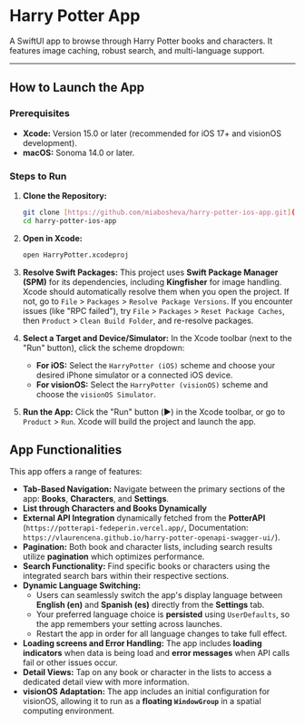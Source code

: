 # Harry Potter App

A SwiftUI app to browse through Harry Potter books and characters. It features image caching, robust search, and multi-language support.

---

## How to Launch the App

### Prerequisites

* **Xcode:** Version 15.0 or later (recommended for iOS 17+ and visionOS development).
* **macOS:** Sonoma 14.0 or later.

### Steps to Run

1.  **Clone the Repository:**
    ```bash
    git clone [https://github.com/miabosheva/harry-potter-ios-app.git](https://github.com/miabosheva/harry-potter-ios-app.git)
    cd harry-potter-ios-app
    ```
    
2.  **Open in Xcode:**
    ```bash
    open HarryPotter.xcodeproj
    ```
    
3.  **Resolve Swift Packages:**
    This project uses **Swift Package Manager (SPM)** for its dependencies, including **Kingfisher** for image handling. Xcode should automatically resolve them when you open the project. If not, go to `File` > `Packages` > `Resolve Package Versions`. If you encounter issues (like "RPC failed"), try `File` > `Packages` > `Reset Package Caches`, then `Product` > `Clean Build Folder`, and re-resolve packages.

4.  **Select a Target and Device/Simulator:**
    In the Xcode toolbar (next to the "Run" button), click the scheme dropdown:

    * **For iOS:** Select the `HarryPotter (iOS)` scheme and choose your desired iPhone simulator or a connected iOS device.
    * **For visionOS:** Select the `HarryPotter (visionOS)` scheme and choose the `visionOS Simulator`.

5.  **Run the App:**
    Click the "Run" button (▶️) in the Xcode toolbar, or go to `Product` > `Run`. Xcode will build the project and launch the app.

## App Functionalities

This app offers a range of features:

* **Tab-Based Navigation:** Navigate between the primary sections of the app: **Books**, **Characters**, and **Settings**.
* **List through Characters and Books Dynamically**
* **External API Integration** dynamically fetched from the **PotterAPI** (`https://potterapi-fedeperin.vercel.app/`, Documentation: `https://vlaurencena.github.io/harry-potter-openapi-swagger-ui/`).
* **Pagination:** Both book and character lists, including search results utilize **pagination** which optimizes performance.
* **Search Functionality:** Find specific books or characters using the integrated search bars within their respective sections.
* **Dynamic Language Switching:**
    * Users can seamlessly switch the app's display language between **English (en)** and **Spanish (es)** directly from the **Settings** tab.
    * Your preferred language choice is **persisted** using `UserDefaults`, so the app remembers your setting across launches.
    * Restart the app in order for all language changes to take full effect.
* **Loading screens and Error Handling:** The app includes **loading indicators** when data is being load and **error messages** when API calls fail or other issues occur.
* **Detail Views:** Tap on any book or character in the lists to access a dedicated detail view with more information.
* **visionOS Adaptation:** The app includes an initial configuration for visionOS, allowing it to run as a **floating `WindowGroup`** in a spatial computing environment. 
